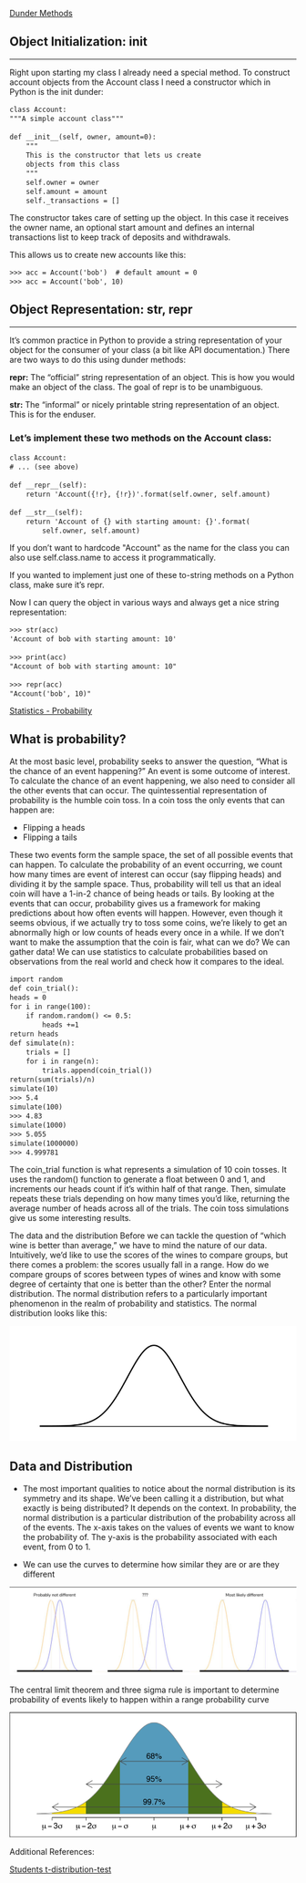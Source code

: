 [Dunder Methods]()
## Object Initialization: init
---
Right upon starting my class I already need a special method. To construct account objects from the Account class I need a constructor which in Python is the init dunder:

    class Account:
    """A simple account class"""

    def __init__(self, owner, amount=0):
        """
        This is the constructor that lets us create
        objects from this class
        """
        self.owner = owner
        self.amount = amount
        self._transactions = []
The constructor takes care of setting up the object. In this case it receives the owner name, an optional start amount and defines an internal transactions list to keep track of deposits and withdrawals.

This allows us to create new accounts like this:

    >>> acc = Account('bob')  # default amount = 0
    >>> acc = Account('bob', 10)
## Object Representation: str, repr
---
It’s common practice in Python to provide a string representation of your object for the consumer of your class (a bit like API documentation.) There are two ways to do this using dunder methods:

**repr:** The “official” string representation of an object. This is how you would make an object of the class. The goal of repr is to be unambiguous.

**str:** The “informal” or nicely printable string representation of an object. This is for the enduser.

### Let’s implement these two methods on the Account class:

    class Account:
    # ... (see above)

    def __repr__(self):
        return 'Account({!r}, {!r})'.format(self.owner, self.amount)

    def __str__(self):
        return 'Account of {} with starting amount: {}'.format(
            self.owner, self.amount)
If you don’t want to hardcode "Account" as the name for the class you can also use self.class.name to access it programmatically.

If you wanted to implement just one of these to-string methods on a Python class, make sure it’s repr.

Now I can query the object in various ways and always get a nice string representation:

    >>> str(acc)
    'Account of bob with starting amount: 10'

    >>> print(acc)
    "Account of bob with starting amount: 10"

    >>> repr(acc)
    "Account('bob', 10)"

[Statistics - Probability](https://www.dataquest.io/blog/basic-statistics-in-python-probability/)

## What is probability?
At the most basic level, probability seeks to answer the question, “What is the chance of an event happening?” An event is some outcome of interest. To calculate the chance of an event happening, we also need to consider all the other events that can occur. The quintessential representation of probability is the humble coin toss. In a coin toss the only events that can happen are:

- Flipping a heads
- Flipping a tails

These two events form the sample space, the set of all possible events that can happen. To calculate the probability of an event occurring, we count how many times are event of interest can occur (say flipping heads) and dividing it by the sample space. Thus, probability will tell us that an ideal coin will have a 1-in-2 chance of being heads or tails. By looking at the events that can occur, probability gives us a framework for making predictions about how often events will happen. However, even though it seems obvious, if we actually try to toss some coins, we’re likely to get an abnormally high or low counts of heads every once in a while. If we don’t want to make the assumption that the coin is fair, what can we do? We can gather data! We can use statistics to calculate probabilities based on observations from the real world and check how it compares to the ideal.

    import random
    def coin_trial():
    heads = 0
    for i in range(100):
        if random.random() <= 0.5:
            heads +=1
    return heads
    def simulate(n):
        trials = []
        for i in range(n):
            trials.append(coin_trial())
    return(sum(trials)/n)
    simulate(10)
    >>> 5.4
    simulate(100)
    >>> 4.83
    simulate(1000)
    >>> 5.055
    simulate(1000000)
    >>> 4.999781

The coin_trial function is what represents a simulation of 10 coin tosses. It uses the random() function to generate a float between 0 and 1, and increments our heads count if it’s within half of that range. Then, simulate repeats these trials depending on how many times you’d like, returning the average number of heads across all of the trials. The coin toss simulations give us some interesting results.

The data and the distribution Before we can tackle the question of “which wine is better than average,” we have to mind the nature of our data. Intuitively, we’d like to use the scores of the wines to compare groups, but there comes a problem: the scores usually fall in a range. How do we compare groups of scores between types of wines and know with some degree of certainty that one is better than the other? Enter the normal distribution. The normal distribution refers to a particularly important phenomenon in the realm of probability and statistics. The normal distribution looks like this:

![](assets/NormalDist.png)

## Data and Distribution
- The most important qualities to notice about the normal distribution is its symmetry and its shape. We’ve been calling it a distribution, but what exactly is being distributed? It depends on the context. In probability, the normal distribution is a particular distribution of the probability across all of the events. The x-axis takes on the values of events we want to know the probability of. The y-axis is the probability associated with each event, from 0 to 1.

- We can use the curves to determine how similar they are or are they different

![](assets/Different-comparisons.png)

The central limit theorem and three sigma rule is important to determine probability of events likely to happen within a range
probability curve

![](assets/Probablity.png)

Additional References:

[Students t-distribution-test](https://en.wikipedia.org/wiki/Student%27s_t-distribution)

